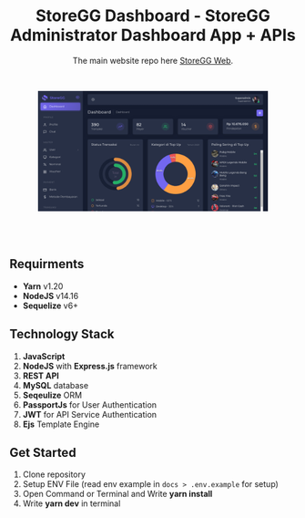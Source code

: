 <h1 align="center">
  StoreGG Dashboard - StoreGG Administrator Dashboard App + APIs
</h1>

<p align="center">
  The main website repo here <a href="https://github.com/MuhammadAkbar11/storegg" target="_blank">StoreGG Web</a>.
</p>
<br>
<p align="center">
  <a href="https://muhammad-akbar.herokuapp.com/" target="_blank">
    <img src="https://raw.githubusercontent.com/MuhammadAkbar11/storegg-dashboard/main/docs/demo.png" width="80%" />
  </a>
</p>
<br>

<br>


## Requirments

- **Yarn** v1.20
- **NodeJS** v14.16
- **Sequelize** v6+

## Technology Stack

1. **JavaScript**
2. **NodeJS** with **Express.js** framework
3. **REST API**
4. **MySQL** database
5. **Seqeulize** ORM
6. **PassportJs** for User Authentication
7. **JWT** for API Service Authentication
8. **Ejs** Template Engine

## Get Started

1. Clone repository
2. Setup ENV File (read env example in `docs > .env.example` for setup)
3. Open Command or Terminal and Write **yarn install**
4. Write **yarn dev** in terminal
